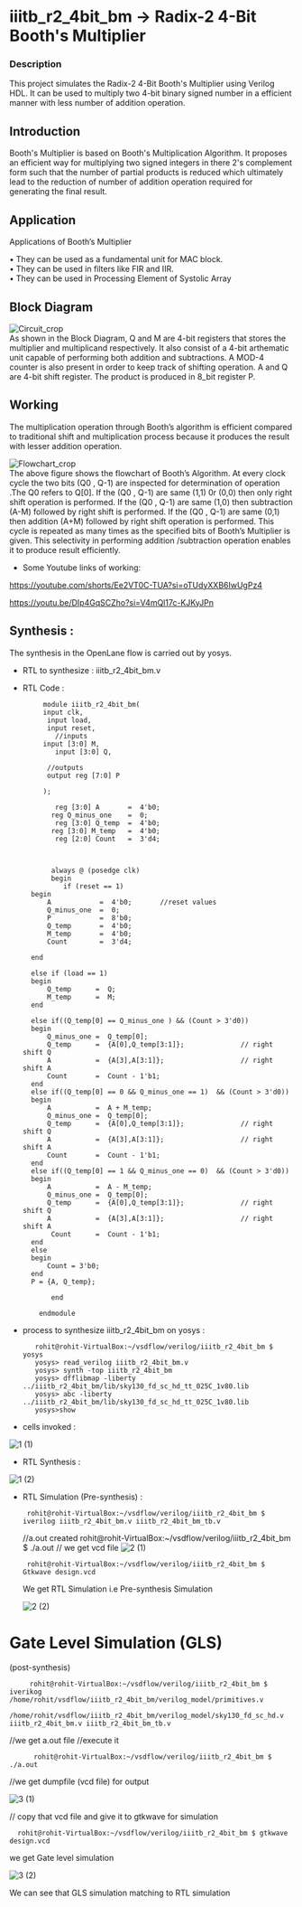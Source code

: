# iiitb_r2_4bit_bm -> Radix-2 4-Bit Booth's Multiplier     

### Description 
 This project simulates the Radix-2 4-Bit Booth's Multiplier using Verilog HDL. It can be used to multiply two 4-bit binary signed number in a efficient manner with 
 less number of addition operation.
 
## Introduction
Booth's Multiplier is based on Booth's Multiplication Algorithm. It proposes an efficient way for multiplying two signed integers in there 2's complement form such that the number of partial products is reduced which ultimately lead to the reduction of number of addition operation required for generating the final result.


## Application 
Applications of Booth’s Multiplier

•	They can be used as a fundamental unit for MAC block.<br>
•	They can be used in filters like FIR and IIR.<br>
•	They can be used in Processing Element of Systolic Array

## Block Diagram 

![Circuit_crop](https://github.com/Rohitkadam31/iiitb_r2_4bit_bm-Rohit/assets/148602919/def99784-b204-440e-b602-2637a2249183)<br>As shown in the Block Diagram, Q and M are 4-bit registers that stores the multiplier and multiplicand respectively. It also consist of a 4-bit arthematic unit capable of performing both addition and subtractions. A MOD-4 counter is also present in order to keep track of shifting operation. A and Q are 4-bit shift register. The product is produced in 8_bit register P.<br>
## Working
The multiplication operation through Booth’s algorithm is efficient compared to traditional shift and multiplication process because it produces the result with lesser addition operation.

![Flowchart_crop](https://github.com/Rohitkadam31/iiitb_r2_4bit_bm-Rohit/assets/148602919/79d0463c-c8f6-4547-b9ee-3ebf2c93b35d)
<br>
The above figure shows the flowchart of Booth’s Algorithm. At every clock cycle the two bits (Q0 , Q-1) are inspected for determination of operation .The Q0 refers to Q[0]. If the (Q0 , Q-1) are same (1,1) 0r (0,0) then only right shift operation is performed. If the (Q0 , Q-1) are same (1,0) then subtraction (A-M) followed by right shift is performed. If the (Q0 , Q-1) are same (0,1) then addition (A+M) followed by right shift operation is performed. This cycle is repeated as many times as the specified bits of Booth’s Multiplier is given. This selectivity in performing addition /subtraction operation enables it to produce result efficiently.

* Some Youtube links of working:
  
https://youtube.com/shorts/Ee2VT0C-TUA?si=oTUdyXXB6IwUgPz4

https://youtu.be/DIp4GqSCZho?si=V4mQl17c-KJKyJPn



## Synthesis :

The synthesis in the OpenLane flow is carried out by yosys.

* RTL to synthesize : iiitb_r2_4bit_bm.v

* RTL Code :

 
           module iiitb_r2_4bit_bm(
           input clk,
          	input load,
          	input reset,
	          //inputs
           input [3:0] M,
	          input [3:0] Q,
	
          	//outputs
          	output reg [7:0] P

           );
	 
	          reg [3:0] A 		=  4'b0;
         	 reg Q_minus_one 	=  0;
	          reg [3:0] Q_temp 	=  4'b0;
         	 reg [3:0] M_temp 	=  4'b0;
	          reg [2:0] Count 	=  3'd4;
	 
	 
	 
        	 always @ (posedge clk)
        	 begin
	        	if (reset == 1)
		begin
			A 			 =  4'b0;		//reset values
			Q_minus_one  =  0;
			P 			 =  8'b0;
			Q_temp 		 =  4'b0;
			M_temp 		 =  4'b0;
			Count 		 =  3'd4;

		end

		else if (load == 1)
		begin
			Q_temp 		=  Q;
			M_temp 		=  M;
		end

		else if((Q_temp[0] == Q_minus_one ) && (Count > 3'd0))
		begin
			Q_minus_one =  Q_temp[0];
			Q_temp 		=  {A[0],Q_temp[3:1]};				// right shift Q							
			A 			=  {A[3],A[3:1]};					// right shift A	
		    Count 		=  Count - 1'b1;					
		end
		else if((Q_temp[0] == 0 && Q_minus_one == 1)  && (Count > 3'd0))
		begin
			A 			=  A + M_temp;
			Q_minus_one =  Q_temp[0];
			Q_temp 		=  {A[0],Q_temp[3:1]};				// right shift Q
			A 			=  {A[3],A[3:1]};					// right shift A
			Count 		=  Count - 1'b1;
		end
		else if((Q_temp[0] == 1 && Q_minus_one == 0)  && (Count > 3'd0))
		begin
			A 			=  A - M_temp;
			Q_minus_one =  Q_temp[0];
			Q_temp 		=  {A[0],Q_temp[3:1]};				// right shift Q
			A 			=  {A[3],A[3:1]};					// right shift A
			 Count 		=  Count - 1'b1;
		end
		else 
		begin
			Count = 3'b0;
		end
		P = {A, Q_temp};
		
	         end

          endmodule

* process to synthesize iiitb_r2_4bit_bm on yosys :

         rohit@rohit-VirtualBox:~/vsdflow/verilog/iiitb_r2_4bit_bm $ yosys
         yosys> read_verilog iiitb_r2_4bit_bm.v
         yosys> synth -top iiitb_r2_4bit_bm
         yosys> dfflibmap -liberty ../iiitb_r2_4bit_bm/lib/sky130_fd_sc_hd_tt_025C_1v80.lib
         yosys> abc -liberty ../iiitb_r2_4bit_bm/lib/sky130_fd_sc_hd_tt_025C_1v80.lib
         yosys>show

 * cells invoked :
      
![1 (1)](https://github.com/Rohitkadam31/iiitb_r2_4bit_bm-Rohit/assets/148602919/1489c3e3-671c-48ce-b587-b69888e5e8ac)


* RTL Synthesis :
  
![1 (2)](https://github.com/Rohitkadam31/iiitb_r2_4bit_bm-Rohit/assets/148602919/6e4fb193-df5f-4b0c-be2c-cd456e2082d1)

* RTL Simulation (Pre-synthesis) :

       rohit@rohit-VirtualBox:~/vsdflow/verilog/iiitb_r2_4bit_bm $ iverilog iiitb_r2_4bit_bm.v iiitb_r2_4bit_bm_tb.v
  //a.out created
       rohit@rohit-VirtualBox:~/vsdflow/verilog/iiitb_r2_4bit_bm $ ./a.out
   //  we get vcd file
  ![2 (1)](https://github.com/Rohitkadam31/iiitb_r2_4bit_bm-Rohit/assets/148602919/be72276a-4e7f-4ad6-b6c5-9a9fecc9176e)

       rohit@rohit-VirtualBox:~/vsdflow/verilog/iiitb_r2_4bit_bm $ Gtkwave design.vcd

  We get RTL Simulation i.e Pre-synthesis Simulation

  ![2 (2)](https://github.com/Rohitkadam31/iiitb_r2_4bit_bm-Rohit/assets/148602919/2ee1f4ac-2f47-4720-9e18-57ba6fcfa791)

# Gate Level Simulation (GLS)

(post-synthesis)

         rohit@rohit-VirtualBox:~/vsdflow/verilog/iiitb_r2_4bit_bm $ iverikog /home/rohit/vsdflow/iiitb_r2_4bit_bm/verilog_model/primitives.v 
        /home/rohit/vsdflow/iiitb_r2_4bit_bm/verilog_model/sky130_fd_sc_hd.v iiitb_r2_4bit_bm.v iiitb_r2_4bit_bm_tb.v
 //we get a.out file
 //execute it
 
	      rohit@rohit-VirtualBox:~/vsdflow/verilog/iiitb_r2_4bit_bm $ ./a.out

 //we get dumpfile (vcd file) for output
 
![3 (1)](https://github.com/Rohitkadam31/iiitb_r2_4bit_bm-Rohit/assets/148602919/61a55b53-dbcc-4913-af10-bf8942cd2e1c)

// copy that vcd file and give it to gtkwave for simulation
          
	  rohit@rohit-VirtualBox:~/vsdflow/verilog/iiitb_r2_4bit_bm $ gtkwave design.vcd
   
 we get Gate level simulation 

![3 (2)](https://github.com/Rohitkadam31/iiitb_r2_4bit_bm-Rohit/assets/148602919/4195fa2f-48e8-4ef9-b2b1-2fe31932e04c)

We can see that GLS simulation matching to RTL simulation 
  

  
  

 







